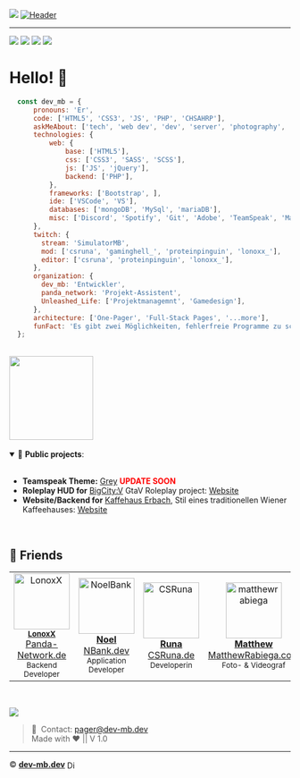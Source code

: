 ![](https://hit.yhype.me/github/profile?user_id=50833616)
[![Header](https://cdn.mbdev.cc/cdn/mb/banner.png "Header")](https://dev-mb.dev/)

<hr>

<a href="https://twitter.com/SimulatorMB" target="_blank"><img src="https://img.shields.io/badge/Twitter-1DA1F2?style=for-the-badge&logo=twitter&logoColor=white"/></a> 
<a href="https://discord.com/users/301367379303333888" target="_blank"><img src="https://img.shields.io/badge/Discord-7289DA?style=for-the-badge&logo=discord&logoColor=white"/></a> 
<a href="https://codepen.io/dev-mb" target="_blank"><img src="https://img.shields.io/badge/Codepen-000000?style=for-the-badge&logo=codepen&logoColor=white"/></a>
<a href="https://paypal.me/simulatormb" target="_blank"><img src="https://img.shields.io/badge/PayPal-00457C?style=for-the-badge&logo=paypal&logoColor=whitee"/></a> 
<br>

# Hello! 👋

```javascript
  const dev_mb = {
      pronouns: 'Er',
      code: ['HTML5', 'CSS3', 'JS', 'PHP', 'CHSAHRP'],
      askMeAbout: ['tech', 'web dev', 'dev', 'server', 'photography', 'videography', 'sound technique', 'fire🚒', 'rescue🚑'],
      technologies: {
          web: {
              base: ['HTML5'],
              css: ['CSS3', 'SASS', 'SCSS'],
              js: ['JS', 'jQuery'],
              backend: ['PHP'],
          },
          frameworks: ['Bootstrap', ],
          ide: ['VSCode', 'VS'],
          databases: ['mongoDB', 'MySql', 'mariaDB'],
          misc: ['Discord', 'Spotify', 'Git', 'Adobe', 'TeamSpeak', 'Markdown', 'Bootstrap', 'Font Awesome']
      },
      twitch: {
        stream: 'SimulatorMB',
        mod: ['csruna', 'gaminghell_', 'proteinpinguin', 'lonoxx_'],
        editor: ['csruna', 'proteinpinguin', 'lonoxx_'],
      },
      organization: {
        dev_mb: 'Entwickler',
        panda_network: 'Projekt-Assistent',
        Unleashed_Life: ['Projektmanagemnt', 'Gamedesign'],
      },
      architecture: ['One-Pager', 'Full-Stack Pages', '...more'],
      funFact: 'Es gibt zwei Möglichkeiten, fehlerfreie Programme zu schreiben; nur die dritte funktioniert'
  };
```
<br>

<a href="https://github.com/dev-mb/">
  <img height="150rem" src="https://github-readme-stats.vercel.app/api?username=dev-mb&theme=dark&count_private=true&include_all_commits=true" />
</a>

<!-- <a href="https://github.com/dev-mb/">
  <img align="center" src="https://github-readme-stats.vercel.app/api/wakatime?username=devmb&layout=compact&theme=dark" />
</a> -->

<br>
<br>

<details open>
 <summary> 📕  <b>Public projects</b>: </summary>
<br>
  <ul>
    <li><b>Teamspeak Theme:</b> <a href="https://myteamspeak.com/addons/7e6e361a-1743-4dd1-8430-8162f0f77e8f">Grey</a> <b style="color: red;">UPDATE SOON</b></li>
    <li><b>Roleplay HUD for</b> <a href="https://bigcityv.de">BigCity:V</a> GtaV Roleplay project: <a href="https://bigcityv.de">Website</a></li>
    <li><b>Website/Backend for</b> <a href="https://kaffeehaus-erbach.de">Kaffehaus Erbach</a>, Stil eines traditionellen Wiener Kaffeehauses: <a href="https://kaffeehaus-erbach.de">Website</a></li>
 </ul>
</details>

<!-- <details open>
  <summary> 💡 Running Projects: </summary>
<br>
  <a href="https://altv.mp/" target="_blank"> <img align="left" alt="alt:V" width="36px" src="https://cdn.mbdev.cc/cdn/altv.svg"/></a>
</details> -->
<br />


## 👾 Friends

<table>
  <tr>
    <td align="center">
      <a href="https://github.com/LonoxX"><img src="https://avatars3.githubusercontent.com/u/35597628?v=4" width="100px;" alt="LonoxX"/></a><br/>
        <sub><b><a href="https://github.com/LonoxX">LonoxX</a></b></sub><br /><a href="https://panda-network.de">Panda-Network.de</a></br><small>Backend Developer</small>
    </td>
    <td align="center">
      <a href="https://github.com/NoelBank"><img src="https://avatars.githubusercontent.com/u/24194246?v=4" width="100px;" alt="NoelBank"/><br/>
        <sub><b><a href="https://github.com/NoelBank">Noel</a></b></sub><br /><a href="https://nbank.dev">NBank.dev</a></br><small>Application Developer</small>
    </td>
    <td align="center">
      <a href="https://github.com/csruna"><img src="https://avatars.githubusercontent.com/u/58478174?v=4" width="100px;" alt="CSRuna"/><br/>
        <sub><b><a href="https://github.com/csruna">Runa</a></b></sub><br /><a href="https://csruna.de">CSRuna.de</a></br><small>Developerin</small>
    </td>
    <td align="center">
      <a href="https://github.com/matthewrabiega"><img src="https://avatars.githubusercontent.com/u/69539728?v=4" width="100px;" alt="matthewrabiega"/><br/>
        <sub><b><a href="https://github.com/matthewrabiega">Matthew</a></b></sub><br /><a href="https://matthewrabiega.com">MatthewRabiega.com</a></br><small>Foto- & Videograf</small>
    </td>
    <td align="center">
      <a href="https://www.instagram.com/lauras_stern_sternenfotografie/"><img src="https://cdn.mbdev.cc/cdn/github-sternenfotografie.jpg" width="100px;" alt="laura-christin"/><br/>
        <sub><b><a href="https://www.instagram.com/lauras_stern_sternenfotografie/">Laura</a></b></sub><br />
        <a href="https://sternenfotografie.weebly.com">Sternenfotografie...</a></br><small>Fotografin<small>
    </td>
  </tr>
</table>

</br>

[![](https://komarev.com/ghpvc/?style=flat-square&username=dev-mb&color=333333)](https://mbdev.cc/github)

> 📧&nbsp; Contact: <a href="mailto:pager@dev-mb.dev">pager@dev-mb.dev</a><br>
> Made with ❤️ || V 1.0 <br>

<hr>

© <a href="https://dev-mb.dev"><b>dev-mb.dev</b></a> <img alt="Discord-Bot" width="16px" src="https://cdn.mbdev.cc/cdn/mb/logo.svg" style="vertical-align: middle;">